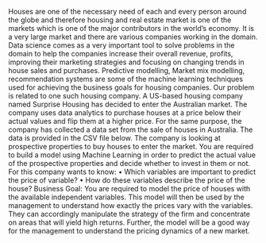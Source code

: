 Houses are one of the necessary need of each and every person around the globe and therefore housing and real estate 
market is one of the markets which is one of the major contributors in the world’s economy. It is a very large market 
and there are various companies working in the domain. Data science comes as a very important tool to solve problems 
in the domain to help the companies increase their overall revenue, profits, improving their marketing strategies and 
focusing on changing trends in house sales and purchases. Predictive modelling, Market mix modelling, 
recommendation systems are some of the machine learning techniques used for achieving the business goals for housing 
companies. Our problem is related to one such housing company.
A US-based housing company named Surprise Housing has decided to enter the Australian market. The company uses 
data analytics to purchase houses at a price below their actual values and flip them at a higher price. For the same 
purpose, the company has collected a data set from the sale of houses in Australia. The data is provided in the CSV file 
below.
The company is looking at prospective properties to buy houses to enter the market. You are required to build a model 
using Machine Learning in order to predict the actual value of the prospective properties and decide whether to invest 
in them or not. For this company wants to know:
• Which variables are important to predict the price of variable?
• How do these variables describe the price of the house?
Business Goal:
You are required to model the price of houses with the available independent variables. This model will then be used 
by the management to understand how exactly the prices vary with the variables. They can accordingly manipulate the 
strategy of the firm and concentrate on areas that will yield high returns. Further, the model will be a good way for the 
management to understand the pricing dynamics of a new market.
